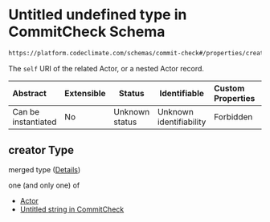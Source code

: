 # Untitled undefined type in CommitCheck Schema

```txt
https://platform.codeclimate.com/schemas/commit-check#/properties/creator
```

The `self` URI of the related Actor, or a nested Actor record.


| Abstract            | Extensible | Status         | Identifiable            | Custom Properties | Additional Properties | Access Restrictions | Defined In                                                                                |
| :------------------ | ---------- | -------------- | ----------------------- | :---------------- | --------------------- | ------------------- | ----------------------------------------------------------------------------------------- |
| Can be instantiated | No         | Unknown status | Unknown identifiability | Forbidden         | Allowed               | none                | [CommitCheck.schema.json\*](../../schemas/CommitCheck.schema.json "open original schema") |

## creator Type

merged type ([Details](commitcheck-properties-creator.md))

one (and only one) of

-   [Actor](codeissue-properties-statusupdatedby-oneof-actor.md "check type definition")
-   [Untitled string in CommitCheck](commitcheck-properties-creator-oneof-1.md "check type definition")
